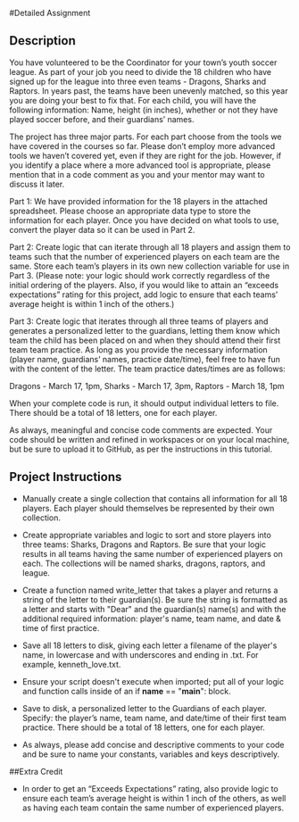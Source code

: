 #Detailed Assignment

## Description
You have volunteered to be the Coordinator for your town’s youth soccer league. As part of your job you need to divide the 18 children who have signed up for the league into three even teams - Dragons, Sharks and Raptors. In years past, the teams have been unevenly matched, so this year you are doing your best to fix that. For each child, you will have the following information: Name, height (in inches), whether or not they have played soccer before, and their guardians’ names.

The project has three major parts. For each part choose from the tools we have covered in the courses so far. Please don’t employ more advanced tools we haven’t covered yet, even if they are right for the job. However, if you identify a place where a more advanced tool is appropriate, please mention that in a code comment as you and your mentor may want to discuss it later.

Part 1: We have provided information for the 18 players in the attached spreadsheet. Please choose an appropriate data type to store the information for each player. Once you have decided on what tools to use, convert the player data so it can be used in Part 2.

Part 2: Create logic that can iterate through all 18 players and assign them to teams such that the number of experienced players on each team are the same. Store each team’s players in its own new collection variable for use in Part 3. (Please note: your logic should work correctly regardless of the initial ordering of the players. Also, if you would like to attain an “exceeds expectations” rating for this project, add logic to ensure that each teams’ average height is within 1 inch of the others.)

Part 3: Create logic that iterates through all three teams of players and generates a personalized letter to the guardians, letting them know which team the child has been placed on and when they should attend their first team team practice. As long as you provide the necessary information (player name, guardians’ names, practice date/time), feel free to have fun with the content of the letter. The team practice dates/times are as follows:

Dragons - March 17, 1pm, Sharks - March 17, 3pm, Raptors - March 18, 1pm

When your complete code is run, it should output individual letters to file. There should be a total of 18 letters, one for each player.

As always, meaningful and concise code comments are expected. Your code should be written and refined in workspaces or on your local machine, but be sure to upload it to GitHub, as per the instructions in this tutorial.

## Project Instructions

- Manually create a single collection that contains all information for all 18 players. Each player should themselves be represented by their own collection.

- Create appropriate variables and logic to sort and store players into three teams: Sharks, Dragons and Raptors. Be sure that your logic results in all teams having the same number of experienced players on each. The collections will be named sharks, dragons, raptors, and league.

- Create a function named write_letter that takes a player and returns a string of the letter to their guardian(s). Be sure the string is formatted as a letter and starts with "Dear" and the guardian(s) name(s) and with the additional required information: player's name, team name, and date & time of first practice.

- Save all 18 letters to disk, giving each letter a filename of the player's name, in lowercase and with underscores and ending in .txt. For example, kenneth_love.txt.
- Ensure your script doesn't execute when imported; put all of your logic and function calls inside of an if __name__ == "__main__": block.
- Save to disk, a personalized letter to the Guardians of each player. Specify: the player’s name, team name, and date/time of their first team practice. There should be a total of 18 letters, one for each player.
- As always, please add concise and descriptive comments to your code and be sure to name your constants, variables and keys descriptively.

##Extra Credit
- In order to get an “Exceeds Expectations” rating, also provide logic to ensure each team’s average height is within 1 inch of the others, as well as having each team contain the same number of experienced players.
